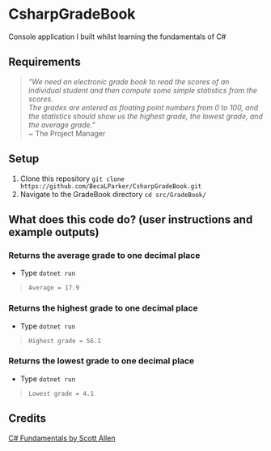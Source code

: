 # CsharpGradeBook

Console application I built whilst learning the fundamentals of C#  


## Requirements
>*"We need an electronic grade book to read the scores of an individual student and then compute some simple statistics from the scores.*  
>*The grades are entered as floating point numbers from 0 to 100, and the statistics should show us the highest grade, the lowest grade, and the average grade."*  
~
The Project Manager

## Setup
1. Clone this repository `git clone https://github.com/BecaLParker/CsharpGradeBook.git`
2. Navigate to the GradeBook directory `cd src/GradeBook/`

## What does this code do? (user instructions and example outputs)

### Returns the average grade to one decimal place
- Type `dotnet run`  
> `Average = 17.9`

### Returns the highest grade to one decimal place
- Type `dotnet run`  
> `Highest grade = 56.1`

### Returns the lowest grade to one decimal place
- Type `dotnet run`  
> `Lowest grade = 4.1`

## Credits
[C# Fundamentals by Scott Allen](https://app.pluralsight.com/library/courses/csharp-fundamentals-dev/table-of-contents)
